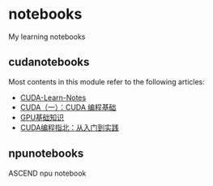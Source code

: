 # notebooks
My learning notebooks

## cudanotebooks
Most contents in this module refer to the following articles:
- [CUDA-Learn-Notes](https://github.com/xlite-dev/CUDA-Learn-Notes)
- [CUDA（一）：CUDA 编程基础](https://zhuanlan.zhihu.com/p/645330027)
- [GPU基础知识](https://zhuanlan.zhihu.com/p/683016265)
- [CUDA编程指北：从入门到实践](https://zhuanlan.zhihu.com/p/680075822)

## npunotebooks
ASCEND npu notebook
